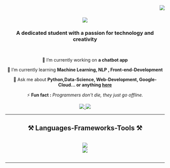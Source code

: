 <img align="right" src="https://visitor-badge.laobi.icu/badge?page_id=syed-mohd-askari.syed-mohd-askari" />

<h1 align="center">
    <img src="https://readme-typing-svg.herokuapp.com/?font=Righteous&size=35&center=true&vCenter=true&width=500&height=70&duration=4000&lines=Hi+There!+👋;+I'm+Syed+Mohd+Askari!;" />
</h1>

<h3 align="center">A dedicated student with a passion for technology and creativity</h3>

<br/>

<div align="center">
 
 🔭 I’m currently working on **a chatbot app**
 
 🌱 I’m currently learning **Machine Learning, NLP , Front-end-Development**

 💬 Ask me about **Python,Data-Science, Web-Development, Google-Cloud... or anything [here](https://github.com/syed-mohd-askari/syed-mohd-askari/issues)**

 ⚡ **Fun fact :** _Programmers don't die, they just go offline._
 

 </div>

<div align="center"> 
  <a href="mailto:mohdaskari48@gmail.com">
    <img src="https://img.shields.io/badge/Gmail-333333?style=for-the-badge&logo=gmail&logoColor=red" />
  </a>

    
  <a href="https://linkedin.com/in/syed-mohd-askari" target="_blank">
    <img src="https://img.shields.io/badge/LinkedIn-0077B5?style=for-the-badge&logo=linkedin&logoColor=white" target="_blank" />
  </a>
</div>

 <hr/>

 <h2 align="center">⚒️ Languages-Frameworks-Tools ⚒️</h2>
<br/>
<div align="center">
    <img src="https://skillicons.dev/icons?i=html,css,javascript,python,mysql,gcp" /> <br>
    <img src="https://skillicons.dev/icons?i=regex,tensorflow,vscode,firebase,github,git,figma,androidstudio" />
    <br>
</div>

<br/>
<hr/>

<!--
**syed-mohd-askari/syed-mohd-askari** is a ✨ _special_ ✨ repository because its `README.md` (this file) appears on your GitHub profile.

Here are some ideas to get you started:

- 🔭 I’m currently working on ...
- 🌱 I’m currently learning ...
- 👯 I’m looking to collaborate on ...
- 🤔 I’m looking for help with ...
- 💬 Ask me about ...
- 📫 How to reach me: ...
- 😄 Pronouns: ...
- ⚡ Fun fact: ...
-->
